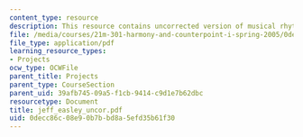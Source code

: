 ```yaml
---
content_type: resource
description: This resource contains uncorrected version of musical rhythm.
file: /media/courses/21m-301-harmony-and-counterpoint-i-spring-2005/0decc86c08e90b7bbd8a5efd35b61f30_jeff_easley_uncor.pdf
file_type: application/pdf
learning_resource_types:
- Projects
ocw_type: OCWFile
parent_title: Projects
parent_type: CourseSection
parent_uid: 39afb745-09a5-f1cb-9414-c9d1e7b62dbc
resourcetype: Document
title: jeff_easley_uncor.pdf
uid: 0decc86c-08e9-0b7b-bd8a-5efd35b61f30
---
```

